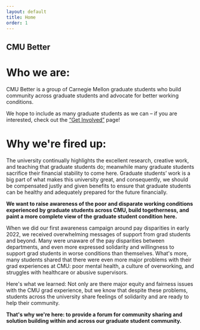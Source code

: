 ```yaml
---
layout: default
title: Home
order: 1
---
```


## CMU Better

# Who we are: 

CMU Better is a group of Carnegie Mellon graduate students who build community across graduate students and advocate for better working conditions. 

We hope to include as many graduate students as we can – if you are interested, check out the [“Get Involved”](getinvolved.md) page!

# Why we're fired up:

The university continually highlights the excellent research, creative work, and teaching that graduate students do; meanwhile many graduate students sacrifice their financial stability to come here. Graduate students’ work is a big part of what makes this university great, and consequently, we should be compensated justly and given benefits to ensure that graduate students can be healthy and adequately prepared for the future financially.

**We want to raise awareness of the poor and disparate working conditions experienced by graduate students across CMU, build togetherness, and paint a more complete view of the graduate student condition here.**

When we did our first awareness campaign around pay disparities in early 2022, we received overwhelming messages of support from grad students and beyond. Many were unaware of the pay disparities between departments, and even more expressed solidarity and willingness to support grad students in worse conditions than themselves. What's more, many students shared that there were even more major problems with their grad experiences at CMU: poor mental health, a culture of overworking, and struggles with healthcare or abusive supervisors. 

Here's what we learned: Not only are there major equity and fairness issues with the CMU grad experience, but we know that despite these problems, students across the university share feelings of solidarity and are ready to help their community. 

**That's why we're here: to provide a forum for community sharing and solution building within and across our graduate student community.**
